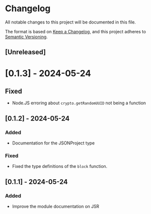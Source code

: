# Changelog

All notable changes to this project will be documented in this file.

The format is based on [Keep a Changelog](https://keepachangelog.com/en/1.1.0/),
and this project adheres to [Semantic Versioning](https://semver.org/spec/v2.0.0.html).

## [Unreleased]

# [0.1.3] - 2024-05-24

## Fixed

- Node.JS erroring about `crypto.getRandomUUID` not being a function

## [0.1.2] - 2024-05-24

### Added

- Documentation for the JSONProject type

### Fixed

- Fixed the type definitions of the `block` function.

## [0.1.1] - 2024-05-24

### Added

- Improve the module documentation on JSR
